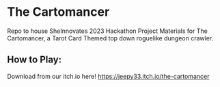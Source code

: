 # The Cartomancer
Repo to house SheInnovates 2023 Hackathon Project Materials for The Cartomancer, a Tarot Card Themed top down roguelike dungeon crawler.

## How to Play:
Download from our itch.io here! https://jeepy33.itch.io/the-cartomancer
